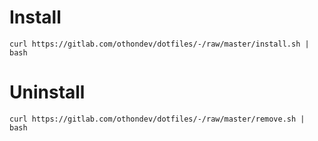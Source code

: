 # Install
```
curl https://gitlab.com/othondev/dotfiles/-/raw/master/install.sh | bash
```
# Uninstall
```
curl https://gitlab.com/othondev/dotfiles/-/raw/master/remove.sh | bash
```
